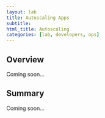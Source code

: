 ```yaml
---
layout: lab
title: Autoscaling Apps
subtitle:
html_title: Autoscaling
categories: [lab, developers, ops]
---
```


## Overview
Coming soon...

## Summary
Coming soon...
